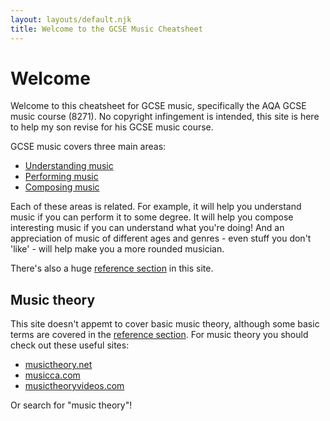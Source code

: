 ```yaml
---
layout: layouts/default.njk
title: Welcome to the GCSE Music Cheatsheet
---
```


# Welcome

Welcome to this cheatsheet for GCSE music, specifically the AQA GCSE music course (8271). No copyright infingement is intended, this site is here to help my son revise for his GCSE music course.

GCSE music covers three main areas:

- <a href="/understand/">Understanding music</a>
- <a href="/perform/">Performing music</a>
- <a href="/compose/">Composing music</a>

Each of these areas is related. For example, it will help you understand music if you can perform it to some degree. It will help you compose interesting music if you can understand what you're doing! And an appreciation of music of different ages and genres - even stuff you don't 'like' - will help make you a more rounded musician.

There's also a huge <a href="./reference/">reference section</a> in this site.

## Music theory

This site doesn't appemt to cover basic music theory, although some basic terms are covered in the <a href="./reference/">reference section</a>. For music theory you should check out these useful sites:

- <a href="https://www.musictheory.net/lessons">musictheory.net</a>
- <a href="https://www.musicca.com/">musicca.com</a>
- <a href="https://www.musictheoryvideos.com/">musictheoryvideos.com</a>

Or search for "music theory"!